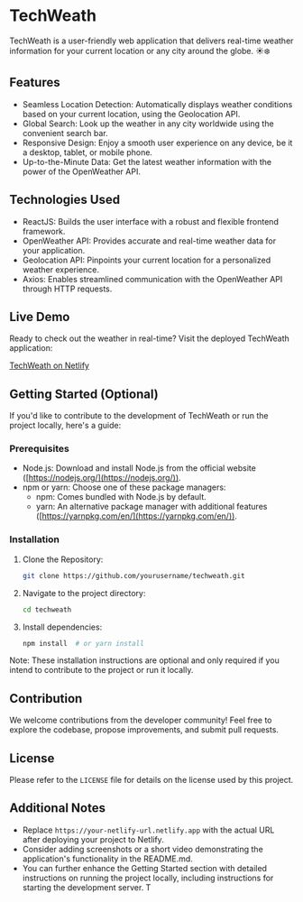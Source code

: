 # TechWeath

TechWeath is a user-friendly web application that delivers real-time weather information for your current location or any city around the globe. ☀️️❄️

## Features

* Seamless Location Detection: Automatically displays weather conditions based on your current location, using the Geolocation API.
* Global Search: Look up the weather in any city worldwide using the convenient search bar.
* Responsive Design: Enjoy a smooth user experience on any device, be it a desktop, tablet, or mobile phone.
* Up-to-the-Minute Data: Get the latest weather information with the power of the OpenWeather API.

## Technologies Used

* ReactJS: Builds the user interface with a robust and flexible frontend framework.
* OpenWeather API: Provides accurate and real-time weather data for your application.
* Geolocation API: Pinpoints your current location for a personalized weather experience.
* Axios: Enables streamlined communication with the OpenWeather API through HTTP requests.

## Live Demo

Ready to check out the weather in real-time? Visit the deployed TechWeath application:

[TechWeath on Netlify](techweath.netlify.app)

## Getting Started (Optional)

If you'd like to contribute to the development of TechWeath or run the project locally, here's a guide:

### Prerequisites

* Node.js: Download and install Node.js from the official website ([https://nodejs.org/](https://nodejs.org/)).
* npm or yarn: Choose one of these package managers:
    * npm: Comes bundled with Node.js by default.
    * yarn: An alternative package manager with additional features ([https://yarnpkg.com/en/](https://yarnpkg.com/en/)).

### Installation

1. Clone the Repository:
   ```bash
   git clone https://github.com/yourusername/techweath.git
   ```
2. Navigate to the project directory:
   ```bash
   cd techweath
   ```
3. Install dependencies:
   ```bash
   npm install  # or yarn install
   ```

Note: These installation instructions are optional and only required if you intend to contribute to the project or run it locally.

## Contribution

We welcome contributions from the developer community! Feel free to explore the codebase, propose improvements, and submit pull requests.

## License

Please refer to the `LICENSE` file for details on the license used by this project.

## Additional Notes

* Replace `https://your-netlify-url.netlify.app` with the actual URL after deploying your project to Netlify.
* Consider adding screenshots or a short video demonstrating the application's functionality in the README.md.
* You can further enhance the Getting Started section with detailed instructions on running the project locally, including instructions for starting the development server.
T
